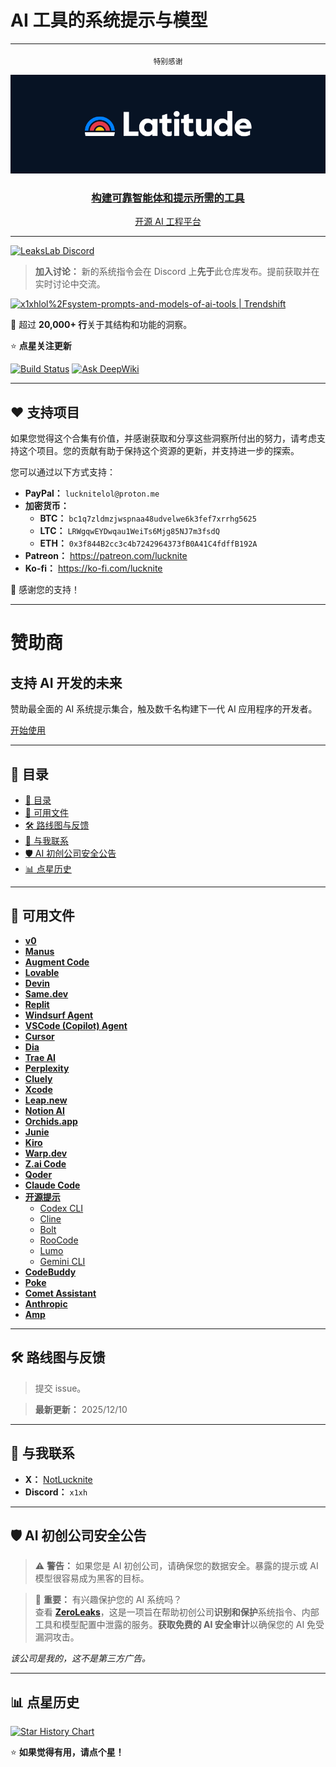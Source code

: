 
# **AI 工具的系统提示与模型**  
---
<p align="center">
  <sub>特别感谢</sub>  
</p>

<p align="center">
  <a href="https://latitude.so/developers?utm_source=github&utm_medium=readme&utm_campaign=prompt_repo_sponsorship">
    <img src="assets/Latitude_logo.png" alt="Latitude Logo" width="700"/>
  </a>
</p>

<div align="center" markdown="1">

### [构建可靠智能体和提示所需的工具](https://latitude.so/developers?utm_source=github&utm_medium=readme&utm_campaign=prompt_repo_sponsorship)  
[开源 AI 工程平台](https://latitude.so/developers?utm_source=github&utm_medium=readme&utm_campaign=prompt_repo_sponsorship)<br>

</div>


---

<a href="https://discord.gg/NwzrWErdMU" target="_blank">
  <img src="https://img.shields.io/discord/1402660735833604126?label=LeaksLab%20Discord&logo=discord&style=for-the-badge" alt="LeaksLab Discord" />
</a>

> **加入讨论：** 新的系统指令会在 Discord 上**先于**此仓库发布。提前获取并在实时讨论中交流。


<a href="https://trendshift.io/repositories/14084" target="_blank"><img src="https://trendshift.io/api/badge/repositories/14084" alt="x1xhlol%2Fsystem-prompts-and-models-of-ai-tools | Trendshift" style="width: 250px; height: 55px;" width="250" height="55"/></a>

📜 超过 **20,000+ 行**关于其结构和功能的洞察。  

⭐ **点星关注更新**

[![Build Status](https://app.cloudback.it/badge/x1xhlol/system-prompts-and-models-of-ai-tools)](https://cloudback.it)
[![Ask DeepWiki](https://deepwiki.com/badge.svg)](https://deepwiki.com/x1xhlol/system-prompts-and-models-of-ai-tools)

---

## ❤️ 支持项目

如果您觉得这个合集有价值，并感谢获取和分享这些洞察所付出的努力，请考虑支持这个项目。您的贡献有助于保持这个资源的更新，并支持进一步的探索。

您可以通过以下方式支持：

- **PayPal：** `lucknitelol@proton.me`
- **加密货币：**  
  - **BTC：** `bc1q7zldmzjwspnaa48udvelwe6k3fef7xrrhg5625`  
  - **LTC：** `LRWgqwEYDwqau1WeiTs6Mjg85NJ7m3fsdQ`  
  - **ETH：** `0x3f844B2cc3c4b7242964373fB0A41C4fdffB192A`
- **Patreon：** https://patreon.com/lucknite
- **Ko-fi：** https://ko-fi.com/lucknite

🙏 感谢您的支持！

---

# 赞助商

## 支持 AI 开发的未来

赞助最全面的 AI 系统提示集合，触及数千名构建下一代 AI 应用程序的开发者。

[开始使用](https://www.promptleaks.dev/sponsor)

---

## 📑 目录

  - [📑 目录](#-目录)
  - [📂 可用文件](#-可用文件)
  - [🛠 路线图与反馈](#-路线图与反馈)
  - [🔗 与我联系](#-与我联系)
  - [🛡️ AI 初创公司安全公告](#️-ai-初创公司安全公告)
  - [📊 点星历史](#-点星历史)

---

## 📂 可用文件

- [**v0**](./v0%20Prompts%20and%20Tools/)
- [**Manus**](./Manus%20Agent%20Tools%20&%20Prompt/)
- [**Augment Code**](./Augment%20Code/)
- [**Lovable**](./Lovable/)
- [**Devin**](./Devin%20AI/)
- [**Same.dev**](./Same.dev/)
- [**Replit**](./Replit/)
- [**Windsurf Agent**](./Windsurf/)
- [**VSCode (Copilot) Agent**](./VSCode%20Agent/)
- [**Cursor**](./Cursor%20Prompts/)
- [**Dia**](./dia/)
- [**Trae AI**](./Trae/)
- [**Perplexity**](./Perplexity/)
- [**Cluely**](./Cluely/)
- [**Xcode**](./Xcode/)
- [**Leap.new**](./Leap.new/)
- [**Notion AI**](./NotionAi/)
- [**Orchids.app**](./Orchids.app/)
- [**Junie**](./Junie/)
- [**Kiro**](./Kiro/)
- [**Warp.dev**](./Warp.dev/)
- [**Z.ai Code**](./Z.ai%20Code/)
- [**Qoder**](./Qoder/)
- [**Claude Code**](./Claude%20Code/)
- [**开源提示**](./Open%20Source%20prompts/)
  - [Codex CLI](./Open%20Source%20prompts/Codex%20CLI/)
  - [Cline](./Open%20Source%20prompts/Cline/)
  - [Bolt](./Open%20Source%20prompts/Bolt/)
  - [RooCode](./Open%20Source%20prompts/RooCode/)
  - [Lumo](./Open%20Source%20prompts/Lumo/)
  - [Gemini CLI](./Open%20Source%20prompts/Gemini%20CLI/)
- [**CodeBuddy**](./CodeBuddy%20Prompts/)
- [**Poke**](./Poke/)
- [**Comet Assistant**](./Comet%20Assistant/)
- [**Anthropic**](./Anthropic/)
- [**Amp**](./AMp/)

---

## 🛠 路线图与反馈

> 提交 issue。

> **最新更新：** 2025/12/10

---

## 🔗 与我联系

- **X：** [NotLucknite](https://x.com/NotLucknite)
- **Discord：** `x1xh`

---

## 🛡️ AI 初创公司安全公告

> ⚠️ **警告：** 如果您是 AI 初创公司，请确保您的数据安全。暴露的提示或 AI 模型很容易成为黑客的目标。

> 🔐 **重要：** 有兴趣保护您的 AI 系统吗？  
> 查看 **[ZeroLeaks](https://zeroleaks.io/)**，这是一项旨在帮助初创公司**识别和保护**系统指令、内部工具和模型配置中泄露的服务。**获取免费的 AI 安全审计**以确保您的 AI 免受漏洞攻击。

*该公司是我的，这不是第三方广告。*

---

## 📊 点星历史

<a href="https://www.star-history.com/#x1xhlol/system-prompts-and-models-of-ai-tools&Date">
  <picture>
    <source media="(prefers-color-scheme: dark)" srcset="https://api.star-history.com/svg?repos=x1xhlol/system-prompts-and-models-of-ai-tools&type=Date&theme=dark" />
    <source media="(prefers-color-scheme: light)" srcset="https://api.star-history.com/svg?repos=x1xhlol/system-prompts-and-models-of-ai-tools&type=Date" />
    <img alt="Star History Chart" src="https://api.star-history.com/svg?repos=x1xhlol/system-prompts-and-models-of-ai-tools&type=Date" />
  </picture>
</a>

⭐ **如果觉得有用，请点个星！**